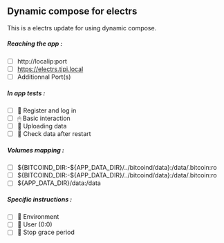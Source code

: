 ## Dynamic compose for electrs
This is a electrs update for using dynamic compose.
##### Reaching the app :
- [ ] http://localip:port
- [ ] https://electrs.tipi.local
- [ ] Additionnal Port(s)
##### In app tests :
- [ ] 📝 Register and log in
- [ ] 🖱 Basic interaction
- [ ] 🌆 Uploading data
- [ ] 🔄 Check data after restart
##### Volumes mapping :
- [ ] ${BITCOIND_DIR:-${APP_DATA_DIR}/../bitcoind/data}:/data/.bitcoin:ro
- [ ] ${BITCOIND_DIR:-${APP_DATA_DIR}/../bitcoind/data}:/data/.bitcoin:ro
- [ ] ${APP_DATA_DIR}/data:/data
##### Specific instructions :
- [ ] 🌳 Environment
- [ ] 👤 User (0:0)
- [ ] 👼 Stop grace period
